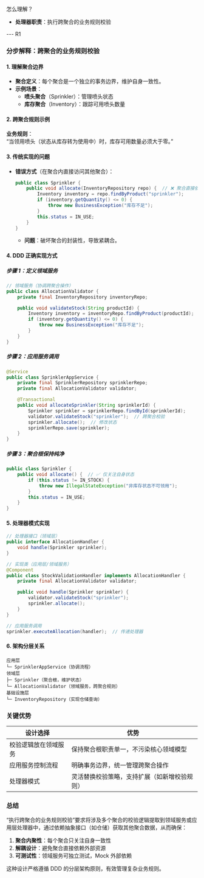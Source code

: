 怎么理解？

- **处理器职责**：执行跨聚合的业务规则校验

--- R1

### 分步解释：跨聚合的业务规则校验

#### **1. 理解聚合边界**

- **聚合定义**：每个聚合是一个独立的事务边界，维护自身一致性。
- **示例场景**：
  - **喷头聚合**（Sprinkler）：管理喷头状态
  - **库存聚合**（Inventory）：跟踪可用喷头数量

#### **2. 跨聚合规则示例**

**业务规则**：  
“当领用喷头（状态从库存转为使用中）时，库存可用数量必须大于零。”

#### **3. 传统实现的问题**

- **错误方式**（在聚合内直接访问其他聚合）：
  ```java
  public class Sprinkler {
      public void allocate(InventoryRepository repo) {  // ❌ 聚合直接依赖仓储
          Inventory inventory = repo.findByProduct("sprinkler");
          if (inventory.getQuantity() <= 0) {
              throw new BusinessException("库存不足");
          }
          this.status = IN_USE;
      }
  }
  ```
  - **问题**：破坏聚合的封装性，导致紧耦合。

#### **4. DDD 正确实现方式**

##### **步骤 1：定义领域服务**

```java
// 领域服务（协调跨聚合操作）
public class AllocationValidator {
    private final InventoryRepository inventoryRepo;

    public void validateStock(String productId) {
        Inventory inventory = inventoryRepo.findByProduct(productId);
        if (inventory.getQuantity() <= 0) {
            throw new BusinessException("库存不足");
        }
    }
}
```

##### **步骤 2：应用服务调用**

```java
@Service
public class SprinklerAppService {
    private final SprinklerRepository sprinklerRepo;
    private final AllocationValidator validator;

    @Transactional
    public void allocateSprinkler(String sprinklerId) {
        Sprinkler sprinkler = sprinklerRepo.findById(sprinklerId);
        validator.validateStock("sprinkler");  // 跨聚合校验
        sprinkler.allocate();  // 修改状态
        sprinklerRepo.save(sprinkler);
    }
}
```

##### **步骤 3：聚合根保持纯净**

```java
public class Sprinkler {
    public void allocate() {  // ✅ 仅关注自身状态
        if (this.status != IN_STOCK) {
            throw new IllegalStateException("非库存状态不可领用");
        }
        this.status = IN_USE;
    }
}
```

#### **5. 处理器模式实现**

```java
// 处理器接口（领域层）
public interface AllocationHandler {
    void handle(Sprinkler sprinkler);
}

// 实现类（应用层/领域服务）
@Component
public class StockValidationHandler implements AllocationHandler {
    private final AllocationValidator validator;

    public void handle(Sprinkler sprinkler) {
        validator.validateStock("sprinkler");
        sprinkler.allocate();
    }
}

// 应用服务调用
sprinkler.executeAllocation(handler);  // 传递处理器
```

#### **6. 架构分层关系**

```text
应用层
└─ SprinklerAppService（协调流程）
领域层
├─ Sprinkler（聚合根，维护状态）
└─ AllocationValidator（领域服务，跨聚合规则）
基础设施层
└─ InventoryRepository（实现仓储查询）
```

### **关键优势**

| **设计选择**         | **优势**                                     |
| -------------------- | -------------------------------------------- |
| 校验逻辑放在领域服务 | 保持聚合根职责单一，不污染核心领域模型       |
| 应用服务控制流程     | 明确事务边界，统一管理跨聚合操作             |
| 处理器模式           | 灵活替换校验策略，支持扩展（如新增校验规则） |

### **总结**

“执行跨聚合的业务规则校验”要求将涉及多个聚合的校验逻辑提取到领域服务或应用层处理器中，通过依赖抽象接口（如仓储）获取其他聚合数据，从而确保：

1. **聚合内聚性**：每个聚合只关注自身一致性
2. **解耦设计**：避免聚合直接依赖外部资源
3. **可测试性**：领域服务可独立测试，Mock 外部依赖

这种设计严格遵循 DDD 的分层架构原则，有效管理复杂业务规则。
